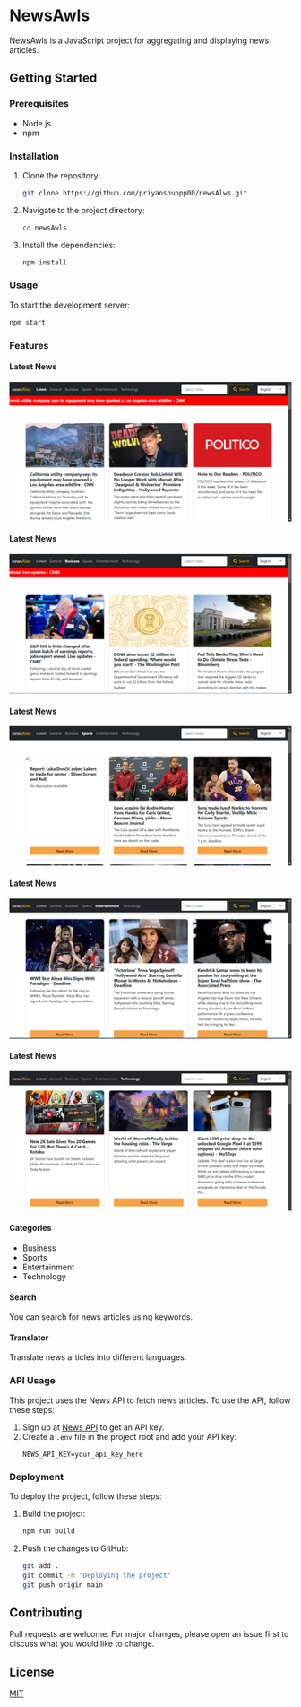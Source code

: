 # NewsAwls

NewsAwls is a JavaScript project for aggregating and displaying news articles.

## Getting Started

### Prerequisites

- Node.js
- npm

### Installation

1. Clone the repository:
    ```sh
    git clone https://github.com/priyanshuppp00/newsAlws.git
    ```
2. Navigate to the project directory:
    ```sh
    cd newsAwls
    ```
3. Install the dependencies:
    ```sh
    npm install
    ```

### Usage

To start the development server:
```sh
npm start
```

### Features

#### Latest News

![Latest News](./img/Screenshot%20(95).png)
#### Latest News

![business News](./img/Screenshot%20(97).png)
#### Latest News

![sports News](./img/Screenshot%20(98).png)
#### Latest News

![Entertainment News](./img/Screenshot%20(99).png)
#### Latest News

![Technology News](./img/Screenshot%20(100).png)

#### Categories

- Business
- Sports
- Entertainment
- Technology

#### Search

You can search for news articles using keywords.

#### Translator

Translate news articles into different languages.

### API Usage

This project uses the News API to fetch news articles. To use the API, follow these steps:

1. Sign up at [News API](https://newsapi.org/) to get an API key.
2. Create a `.env` file in the project root and add your API key:
    ```env
    NEWS_API_KEY=your_api_key_here
    ```

### Deployment

To deploy the project, follow these steps:

1. Build the project:
    ```sh
    npm run build
    ```
2. Push the changes to GitHub:
    ```sh
    git add .
    git commit -m "Deploying the project"
    git push origin main
    ```

## Contributing

Pull requests are welcome. For major changes, please open an issue first to discuss what you would like to change.

## License

[MIT](https://choosealicense.com/licenses/mit/)
`````
